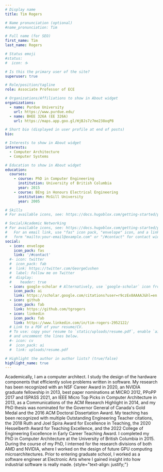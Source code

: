 ```yaml
---
# Display name
title: Tim Rogers

# Name pronunciation (optional)
#name_pronunciation: Tim

# Full name (for SEO)
first_name: Tim
last_name: Rogers

# Status emoji
#status:
#  icon: ☕️

# Is this the primary user of the site?
superuser: true

# Role/position/tagline
role: Associate Professor of ECE

# Organizations/Affiliations to show in About widget
organizations:
  - name: Purdue University
    url: https://www.purdue.edu/
  - name: BHEE 326A (EE 326A)
    url: https://maps.app.goo.gl/HjBJs7z7me238oqP8

# Short bio (displayed in user profile at end of posts)
bio: 

# Interests to show in About widget
interests:
  - Computer Architecture
  - Computer Systems

# Education to show in About widget
education:
  courses:
    - course: PhD in Computer Engineering
      institution: University of British Columbia
      year: 2015
    - course: BEng in Honours Electrical Engineering
      institution: McGill University
      year: 2005

# Skills
# For available icons, see: https://docs.hugoblox.com/getting-started/page-builder/#icons

# Social/Academic Networking
# For available icons, see: https://docs.hugoblox.com/getting-started/page-builder/#icons
#   For an email link, use "fas" icon pack, "envelope" icon, and a link in the
#   form "mailto:your-email@example.com" or "/#contact" for contact widget.
social:
  - icon: envelope
    icon_pack: fas
    link: '/#contact'
  #- icon: twitter
  #  icon_pack: fab
  #  link: https://twitter.com/GeorgeCushen
  #  label: Follow me on Twitter
  #  display:
  #    header: true
  - icon: google-scholar # Alternatively, use `google-scholar` icon from `ai` icon pack
    icon_pack: ai
    link: https://scholar.google.com/citations?user=r9czEx8AAAAJ&hl=en
  - icon: github
    icon_pack: fab
    link: https://github.com/tgrogers
  - icon: linkedin
    icon_pack: fab
    link: https://www.linkedin.com/in/tim-rogers-2952122/
  # Link to a PDF of your resume/CV.
  # To use: copy your resume to `static/uploads/resume.pdf`, enable `ai` icons in `params.yaml`,
  # and uncomment the lines below.
  #- icon: cv
  #  icon_pack: ai
  #  link: uploads/resume.pdf

# Highlight the author in author lists? (true/false)
highlight_name: true
---
```


Academically, I am a computer architect. I study the design of the hardware components that efficiently solve problems written in software. My research has been recognized with an NSF Career Award in 2020, an NVIDIA graduate fellowship in 2013, best paper nominations at MICRO 2012, PPoPP 2017 and ISPASS 2021, an IEEE Micro Top Picks in Computer Architecture in 2013, as a Communications of the ACM Research Highlight in 2014, and my PhD thesis was nominated for the Governor General of Canada's Gold Medal and the 2016 ACM Doctoral Dissertation Award. My teaching has been recognized with multiple Outstanding Engineering Teacher citations, the 2018 Ruth and Joel Spira Award for Excellence in Teaching, the 2020 Hesselberth Award for Teaching Excellence, and the 2022 College of Engineering Excellence in Early Career Teaching Award. I completed my PhD in Computer Architecture at the University of British Columbia in 2015. During the course of my PhD, I interned for the research divisions of both AMD and NVIDIA, where I worked on the design of future GPU computing microarchitectures. Prior to entering graduate school, I worked as a software engineer at Electronic Arts where I gained insight into how industrial software is really made.
{style="text-align: justify;"}
